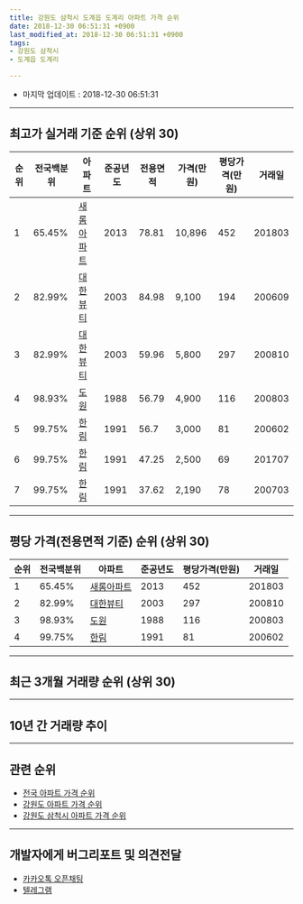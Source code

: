 ```yaml
---
title: 강원도 삼척시 도계읍 도계리 아파트 가격 순위
date: 2018-12-30 06:51:31 +0900
last_modified_at: 2018-12-30 06:51:31 +0900
tags:
- 강원도 삼척시
- 도계읍 도계리

---
```


* 마지막 업데이트 : 2018-12-30 06:51:31

---

## 최고가 실거래 기준 순위 (상위 30)


|순위|전국백분위|아파트|준공년도|전용면적|가격(만원)|평당가격(만원)|거래일|
|---|---|---|---|---|---|---|---|
|1|65.45%|[새롬아파트](https://search.naver.com/search.naver?query=%EA%B0%95%EC%9B%90%EB%8F%84+%EC%82%BC%EC%B2%99%EC%8B%9C+%EB%8F%84%EA%B3%84%EC%9D%8D+%EB%8F%84%EA%B3%84%EB%A6%AC+%EC%83%88%EB%A1%AC%EC%95%84%ED%8C%8C%ED%8A%B8)|2013|78.81|10,896|452|201803|
|2|82.99%|[대한뷰티](https://search.naver.com/search.naver?query=%EA%B0%95%EC%9B%90%EB%8F%84+%EC%82%BC%EC%B2%99%EC%8B%9C+%EB%8F%84%EA%B3%84%EC%9D%8D+%EB%8F%84%EA%B3%84%EB%A6%AC+%EB%8C%80%ED%95%9C%EB%B7%B0%ED%8B%B0)|2003|84.98|9,100|194|200609|
|3|82.99%|[대한뷰티](https://search.naver.com/search.naver?query=%EA%B0%95%EC%9B%90%EB%8F%84+%EC%82%BC%EC%B2%99%EC%8B%9C+%EB%8F%84%EA%B3%84%EC%9D%8D+%EB%8F%84%EA%B3%84%EB%A6%AC+%EB%8C%80%ED%95%9C%EB%B7%B0%ED%8B%B0)|2003|59.96|5,800|297|200810|
|4|98.93%|[도원](https://search.naver.com/search.naver?query=%EA%B0%95%EC%9B%90%EB%8F%84+%EC%82%BC%EC%B2%99%EC%8B%9C+%EB%8F%84%EA%B3%84%EC%9D%8D+%EB%8F%84%EA%B3%84%EB%A6%AC+%EB%8F%84%EC%9B%90)|1988|56.79|4,900|116|200803|
|5|99.75%|[한림](https://search.naver.com/search.naver?query=%EA%B0%95%EC%9B%90%EB%8F%84+%EC%82%BC%EC%B2%99%EC%8B%9C+%EB%8F%84%EA%B3%84%EC%9D%8D+%EB%8F%84%EA%B3%84%EB%A6%AC+%ED%95%9C%EB%A6%BC)|1991|56.7|3,000|81|200602|
|6|99.75%|[한림](https://search.naver.com/search.naver?query=%EA%B0%95%EC%9B%90%EB%8F%84+%EC%82%BC%EC%B2%99%EC%8B%9C+%EB%8F%84%EA%B3%84%EC%9D%8D+%EB%8F%84%EA%B3%84%EB%A6%AC+%ED%95%9C%EB%A6%BC)|1991|47.25|2,500|69|201707|
|7|99.75%|[한림](https://search.naver.com/search.naver?query=%EA%B0%95%EC%9B%90%EB%8F%84+%EC%82%BC%EC%B2%99%EC%8B%9C+%EB%8F%84%EA%B3%84%EC%9D%8D+%EB%8F%84%EA%B3%84%EB%A6%AC+%ED%95%9C%EB%A6%BC)|1991|37.62|2,190|78|200703|


---

## 평당 가격(전용면적 기준) 순위 (상위 30)


|순위|전국백분위|아파트|준공년도|평당가격(만원)|거래일|
|---|---|---|---|---|---|
|1|65.45%|[새롬아파트](https://search.naver.com/search.naver?query=%EA%B0%95%EC%9B%90%EB%8F%84+%EC%82%BC%EC%B2%99%EC%8B%9C+%EB%8F%84%EA%B3%84%EC%9D%8D+%EB%8F%84%EA%B3%84%EB%A6%AC+%EC%83%88%EB%A1%AC%EC%95%84%ED%8C%8C%ED%8A%B8)|2013|452|201803|
|2|82.99%|[대한뷰티](https://search.naver.com/search.naver?query=%EA%B0%95%EC%9B%90%EB%8F%84+%EC%82%BC%EC%B2%99%EC%8B%9C+%EB%8F%84%EA%B3%84%EC%9D%8D+%EB%8F%84%EA%B3%84%EB%A6%AC+%EB%8C%80%ED%95%9C%EB%B7%B0%ED%8B%B0)|2003|297|200810|
|3|98.93%|[도원](https://search.naver.com/search.naver?query=%EA%B0%95%EC%9B%90%EB%8F%84+%EC%82%BC%EC%B2%99%EC%8B%9C+%EB%8F%84%EA%B3%84%EC%9D%8D+%EB%8F%84%EA%B3%84%EB%A6%AC+%EB%8F%84%EC%9B%90)|1988|116|200803|
|4|99.75%|[한림](https://search.naver.com/search.naver?query=%EA%B0%95%EC%9B%90%EB%8F%84+%EC%82%BC%EC%B2%99%EC%8B%9C+%EB%8F%84%EA%B3%84%EC%9D%8D+%EB%8F%84%EA%B3%84%EB%A6%AC+%ED%95%9C%EB%A6%BC)|1991|81|200602|


---

## 최근 3개월 거래량 순위 (상위 30)


<div style="width:100%;">
    <canvas id="deal_count_ranking" height="250"></canvas>
</div>


<script>
new Chart(document.getElementById("deal_count_ranking"), {
    type: 'horizontalBar',
    data: {
        labels: ['대한뷰티'],
        datasets: [{
            label: '실거래 수',
            data: [1],
            borderColor: "rgba(255, 0, 128, 1)",
            backgroundColor: "rgba(255, 0, 128, 0.5)",
            fill: false,
        }]
    },
    options: {
        responsive: true,
        title: {
            display: true,
            text: '최근 3개월 거래량 순위'
        },
        tooltips: {
            mode: 'index',
            intersect: false,
            callbacks: {
                title: function(tooltipItems, data) {
                    return "실거래 수:";
                },
                label: function(tooltipItem, data) {
                    return data.labels[tooltipItem.index] + ": " + tooltipItem.xLabel;
                }
            }
        },
        hover: {
            mode: 'nearest',
            intersect: true
        },
        scales: {
            xAxes: [{
                display: true,
                scaleLabel: {
                    display: true,
                    labelString: '실거래 수'
                },
                ticks: {
                    suggestedMin: 0,
                }
            }],
            yAxes: [{
                display: true,
                ticks: {
                    autoSkip: false,
                    callback: function(value, index, values) {
                        if (value.length > 15)
                            return value.substr(0, 13) + "...";
                        else
                            return value;
                    }
                },
                scaleLabel: {
                    display: false,
                }
            }]
        }
    }
});

</script>


---

## 10년 간 거래량 추이


<div style="width:100%;">
    <canvas id="deal_progress" height="250"></canvas>
</div>

<script>
new Chart(document.getElementById("deal_progress"), {
    type: 'line',
    data: {
        labels: ['200812','200901','200902','200903','200904','200905','200906','200907','200908','200909','200910','200911','200912','201001','201002','201003','201004','201005','201006','201007','201008','201009','201010','201011','201012','201101','201102','201103','201104','201105','201106','201107','201108','201109','201110','201111','201112','201201','201202','201203','201204','201205','201206','201207','201208','201209','201210','201211','201212','201301','201302','201303','201304','201305','201306','201307','201308','201309','201310','201311','201312','201401','201402','201403','201404','201405','201406','201407','201408','201409','201410','201411','201412','201501','201502','201503','201504','201505','201506','201507','201508','201509','201510','201511','201512','201601','201602','201603','201604','201605','201606','201607','201608','201609','201610','201611','201612','201701','201702','201703','201704','201705','201706','201707','201708','201709','201710','201711','201712','201801','201802','201803','201804','201805','201806','201807','201808','201809','201810','201811','201812'],
        datasets: [{
            label: '실거래 수',
            pointRadius: 1,
            data: [3, 0, 1, 0, 0, 1, 2, 0, 1, 1, 0, 0, 0, 0, 0, 0, 0, 1, 1, 1, 1, 0, 1, 0, 2, 0, 0, 2, 0, 0, 0, 2, 0, 1, 0, 0, 2, 0, 3, 0, 0, 2, 1, 1, 0, 0, 2, 0, 1, 0, 0, 1, 0, 2, 1, 0, 0, 0, 3, 1, 2, 1, 0, 1, 0, 1, 0, 1, 1, 1, 1, 2, 1, 0, 3, 1, 2, 0, 0, 0, 1, 0, 0, 1, 0, 0, 0, 1, 0, 0, 1, 0, 2, 0, 5, 1, 3, 0, 0, 0, 1, 1, 2, 3, 0, 0, 0, 0, 2, 2, 0, 2, 1, 0, 0, 0, 0, 1, 0, 0, 1],
            borderColor: "rgba(255, 201, 14, 1)",
            backgroundColor: "rgba(255, 201, 14, 0.5)",
            fill: true,
        }]
    },
    options: {
        responsive: true,
        title: {
            display: true,
            text: '10년간 거래량 추이'
        },
        tooltips: {
            mode: 'index',
            intersect: false,
        },
        hover: {
            mode: 'nearest',
            intersect: true
        },
        scales: {
            xAxes: [{
                display: true,
                scaleLabel: {
                    display: true,
                    labelString: '년/월'
                }
            }],
            yAxes: [{
                display: true,
                ticks: {
                    suggestedMin: 0,
                },
                scaleLabel: {
                    display: true,
                    labelString: '실거래 수'
                }
            }]
        }
    }
});

</script>


---

## 관련 순위

- [전국 아파트 가격 순위](https://inasie.github.io/apt-ranking/전국)
- [강원도 아파트 가격 순위](https://inasie.github.io/apt-ranking/강원도)
- [강원도 삼척시 아파트 가격 순위](https://inasie.github.io/apt-ranking/강원도-삼척시)


---

## 개발자에게 버그리포트 및 의견전달

- [카카오톡 오픈채팅](https://open.kakao.com/o/gLJUAP4)
- [텔레그램](https://t.me/inasie)

